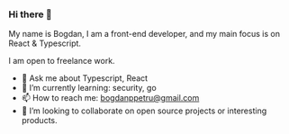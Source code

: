 ### Hi there 👋

My name is Bogdan, I am a front-end developer, and my main focus is on React & Typescript.

I am open to freelance work.

- 💬 Ask me about Typescript, React
- 🌱 I’m currently learning: security, go
- 📫 How to reach me: bogdanppetru@gmail.com
- 👯 I’m looking to collaborate on open source projects or interesting products.

